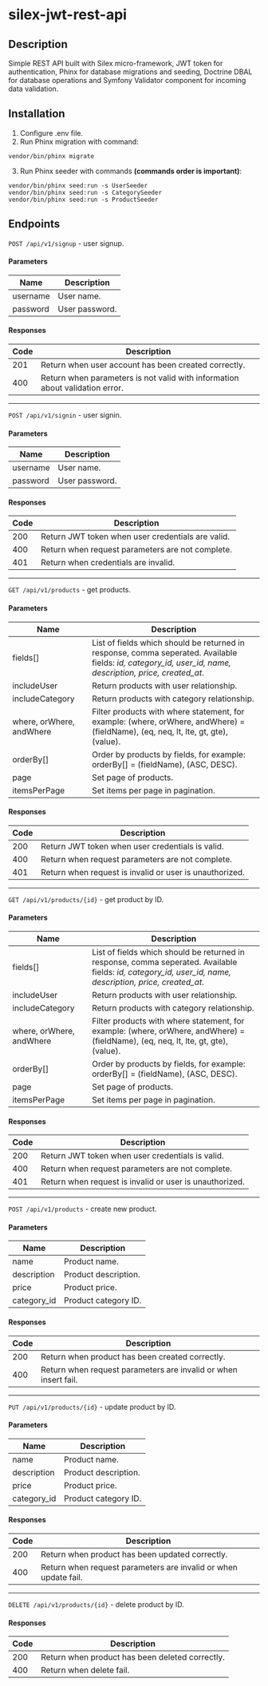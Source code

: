 # silex-jwt-rest-api

## Description
Simple REST API built with Silex micro-framework, JWT token for authentication, Phinx for database migrations and seeding, Doctrine DBAL for database operations and Symfony Validator component for incoming data validation.

## Installation
1. Configure .env file.
2. Run Phinx migration with command:
```
vendor/bin/phinx migrate
```
3. Run Phinx seeder with commands **(commands order is important)**:
```
vendor/bin/phinx seed:run -s UserSeeder
vendor/bin/phinx seed:run -s CategorySeeder
vendor/bin/phinx seed:run -s ProductSeeder
```

## Endpoints
``POST /api/v1/signup`` - user signup.
#### Parameters
Name|Description
-|-
username|User name.
password|User password.
#### Responses
Code|Description
-|-
201|Return when user account has been created correctly.
400|Return when parameters is not valid with information about validation error.
---
``POST /api/v1/signin`` - user signin.
#### Parameters
Name|Description
-|-
username|User name.
password|User password.
#### Responses
Code|Description
-|-
200|Return JWT token when user credentials are valid.
400|Return when request parameters are not complete.
401|Return when credentials are invalid.
---
``GET /api/v1/products`` - get products.
#### Parameters
Name|Description
-|-
fields[]|List of fields which should be returned in response, comma seperated. Available fields: *id, category_id, user_id, name, description, price, created_at*.
includeUser|Return products with user relationship.
includeCategory|Return products with category relationship.
where, orWhere, andWhere|Filter products with where statement, for example: (where, orWhere, andWhere) = (fieldName), (eq, neq, lt, lte, gt, gte), (value).
orderBy[]|Order by products by fields, for example: orderBy[] = (fieldName), (ASC, DESC).
page|Set page of products.
itemsPerPage|Set items per page in pagination.
#### Responses
Code|Description
-|-
200|Return JWT token when user credentials is valid.
400|Return when request parameters are not complete.
401|Return when request is invalid or user is unauthorized.
---
``GET /api/v1/products/{id}`` - get product by ID.
#### Parameters
Name|Description
-|-
fields[]|List of fields which should be returned in response, comma seperated. Available fields: *id, category_id, user_id, name, description, price, created_at*.
includeUser|Return products with user relationship.
includeCategory|Return products with category relationship.
where, orWhere, andWhere|Filter products with where statement, for example: (where, orWhere, andWhere) = (fieldName), (eq, neq, lt, lte, gt, gte), (value).
orderBy[]|Order by products by fields, for example: orderBy[] = (fieldName), (ASC, DESC).
page|Set page of products.
itemsPerPage|Set items per page in pagination.
#### Responses
Code|Description
-|-
200|Return JWT token when user credentials is valid.
400|Return when request parameters are not complete.
401|Return when request is invalid or user is unauthorized.
---
``POST /api/v1/products`` - create new product.
#### Parameters
Name|Description
-|-
name|Product name.
description|Product description.
price|Product price.
category_id|Product category ID.
#### Responses
Code|Description
-|-
200|Return when product has been created correctly.
400|Return when request parameters are invalid or when insert fail.
---
``PUT /api/v1/products/{id}`` - update product by ID.
#### Parameters
Name|Description
-|-
name|Product name.
description|Product description.
price|Product price.
category_id|Product category ID.
#### Responses
Code|Description
-|-
200|Return when product has been updated correctly.
400|Return when request parameters are invalid or when update fail.
---
``DELETE /api/v1/products/{id}`` - delete product by ID.
#### Responses
Code|Description
-|-
200|Return when product has been deleted correctly.
400|Return when delete fail.